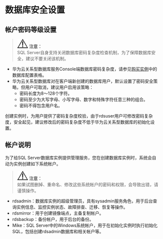 # 数据库安全设置<a name="zh-cn_topic_0053089720"></a>

## 帐户密码等级设置<a name="section5980155415126"></a>

>![](public_sys-resources/icon-notice.gif) **注意：**   
>SQL Server自身支持关闭数据库密码复杂度检查机制，为了保障数据库安全，建议不要关闭该机制。  

-   华为云关系型数据库服务Console端数据库密码复杂度，请参见[购买实例](https://support.huaweicloud.com/qs-rds/zh-cn_topic_0053089697.html)中的数据库配置表格。
-   华为云关系型数据库对在客户端新创建的数据库用户，默认设置了密码安全策略，但用户可取消，建议用户启用该策略：
    -   密码长度为8～128个字符。
    -   密码至少为大写字母、小写字母、数字和特殊字符任意三种的组合。
    -   密码不得包含用户名。


创建实例时，为用户提供了密码复杂度校验，由于rdsuser用户可修改密码复杂度，安全起见，建议修改后的密码复杂度不低于华为云关系型数据库的初始化设置。

## 帐户说明<a name="section4234913215110"></a>

为了给SQL Server数据库实例提供管理服务，您在创建数据库实例时，系统会自动为实例创建如下系统帐户。

>![](public_sys-resources/icon-notice.gif) **注意：**   
>如果试图删掉、重命名、修改这些系统帐户的密码和权限，会导致出错，请谨慎操作。  

-   rdsadmin：数据库实例的超级管理员，具有sysadmin服务角色，用于后台查询实例信息、监控实例状态、故障排查、迁移、恢复等操作。
-   rdsmirror：用于创建镜像端点，主备复制帐户。
-   rdsbackup：备份帐户，用于后台的备份。
-   Mike：SQL Server中的Windows系统帐户，用于在初始化实例时执行初始化SQL，包括创建rdsadmin数据库和相关帐户等。

